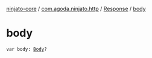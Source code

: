 [ninjato-core](../../index.md) / [com.agoda.ninjato.http](../index.md) / [Response](index.md) / [body](./body.md)

# body

`var body: `[`Body`](../-body/index.md)`?`
